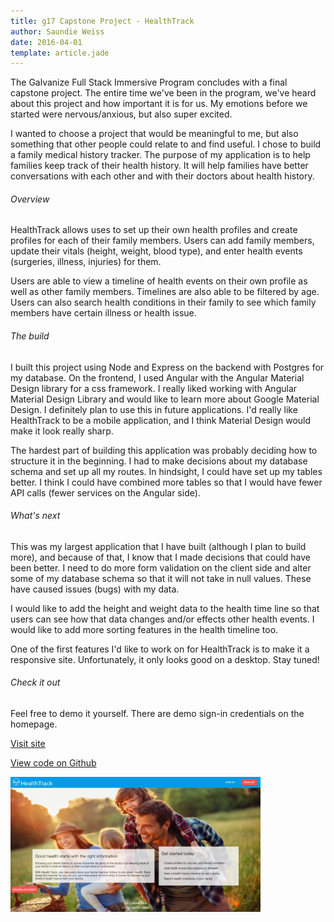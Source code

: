```yaml
---
title: g17 Capstone Project - HealthTrack
author: Saundie Weiss
date: 2016-04-01
template: article.jade
---
```


The Galvanize Full Stack Immersive Program concludes with a final capstone project. The entire time we've been in the program, we've heard about this project and how important it is for us. My emotions before we started were nervous/anxious, but also super excited.

<span class="more"></span>

I wanted to choose a project that would be meaningful to me, but also something that other people could relate to and find useful. I chose to build a family medical history tracker. The purpose of my application is to help families keep track of their health history. It will help families have better conversations with each other and with their doctors about health history.

<h6>Overview</h6>

HealthTrack allows uses to set up their own health profiles and create profiles for each of their family members. Users can add family members, update their vitals (height, weight, blood type), and enter health events (surgeries, illness, injuries) for them.

Users are able to view a timeline of health events on their own profile as well as other family members. Timelines are also able to be filtered by age. Users can also search health conditions in their family to see which family members have certain illness or health issue.

<h6>The build</h6>

I built this project using Node and Express on the backend with Postgres for my database. On the frontend, I used Angular with the Angular Material Design library for a css framework. I really liked working with Angular Material Design Library and would like to learn more about Google Material Design. I definitely plan to use this in future applications. I'd really like HealthTrack to be a mobile application, and I think Material Design would make it look really sharp.

The hardest part of building this application was probably deciding how to structure it in the beginning. I had to make decisions about my database schema and set up all my routes. In hindsight, I could have set up my tables better. I think I could have combined more tables so that I would have fewer API calls (fewer services on the Angular side).

<h6>What's next</h6>

This was my largest application that I have built (although I plan to build more), and because of that, I know that I made decisions that could have been better. I need to do more form validation on the client side and alter some of my database schema so that it will not take in null values. These have caused issues (bugs) with my data.

I would like to add the height and weight data to the health time line so that users can see how that data changes and/or effects other health events. I would like to add more sorting features in the health timeline too.

One of the first features I'd like to work on for HealthTrack is to make it a responsive site. Unfortunately, it only looks good on a desktop. Stay tuned!

<h6>Check it out</h6>

Feel free to demo it yourself. There are demo sign-in credentials on the homepage.

[Visit site](https://healthtrack.online)

[View code on Github](https://github.com/saundie184/health-track)

<a href='https://healthtrack.online'> <img src="HealthTrack-img.png" alt="HealthTrack homepage" style="width: 400px; text-align=center"/> </a>
